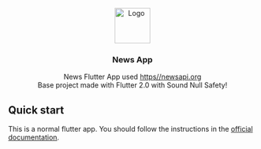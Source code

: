 

<p align="center">
  <a href="https://flutter.io/">
    <img src="https://diegolaballos.com/files/images/flutter-icon.jpg" alt="Logo" width=72 height=72>
  </a>

  <h3 align="center">News App</h3>

  <p align="center">
    News Flutter App used <a href="https//newsapi.org/">https//newsapi.org</a>
    <br>
    Base project made with Flutter 2.0 with Sound Null Safety!
    <br>
  </p>
</p>


## Quick start
This is a normal flutter app. You should follow the instructions in the [official documentation](https://flutter.io/docs/get-started/install).
